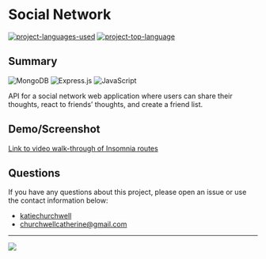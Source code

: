 # Social Network
  [![project-languages-used](https://img.shields.io/github/languages/count/katiechurchwell/social-network?color=important)](https://github.com/katiechurchwell/social-network)
  [![project-top-language](https://img.shields.io/github/languages/top/katiechurchwell/social-network?color=blueviolet)](https://github.com/katiechurchwell/social-network)

## Summary
![MongoDB](https://img.shields.io/badge/MongoDB-%234ea94b.svg?style=flat&logo=mongodb&logoColor=white)
![Express.js](https://img.shields.io/badge/express.js-%23404d59.svg?style=flat&logo=express&logoColor=%2361DAFB)
![JavaScript](https://img.shields.io/badge/JavaScript_ES6-%23323330.svg?style=flat&logo=javascript&logoColor=%23F7DF1E)

API for a social network web application where users can share their thoughts, react to friends’ thoughts, and create a friend list.
## Demo/Screenshot
[Link to video walk-through of Insomnia routes](./Social-Network-Demo.mp4)

## Questions
  If you have any questions about this project, please open an issue or use the contact information below:
  * [katiechurchwell](https://www.github.com/katiechurchwell)
  * [churchwellcatherine@gmail.com](mailto:churchwellcatherine@gmail.com)

---
  ![](https://img.shields.io/badge/license-MIT-blue)